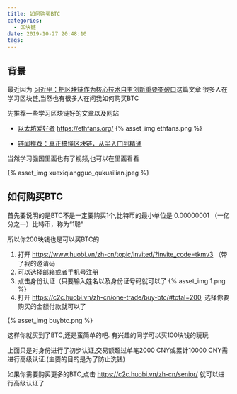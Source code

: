 ```yaml
---
title: 如何购买BTC
categories:
  - 区块链
date: 2019-10-27 20:48:10
tags:
---
```


## 背景

最近因为 [习近平：把区块链作为核心技术自主创新重要突破口](https://mp.weixin.qq.com/s/fTqleybScxxoE_aXnigk8g)这篇文章
很多人在学习区块链,当然也有很多人在问我如何购买BTC

先推荐一些学习区块链好的文章以及网站 

- [以太坊爱好者](https://ethfans.org/)  https://ethfans.org/
{% asset_img ethfans.png %}

- [链闻推荐：真正搞懂区块链，从半入门到精通](https://mp.weixin.qq.com/s/HJH8M62gORUg_9CjlVkS2A)

当然学习强国里面也有了视频,也可以在里面看看

{% asset_img xuexiqiangguo_qukuailian.jpeg  %}

## 如何购买BTC

首先要说明的是BTC不是一定要购买1个,比特币的最小单位是 0.00000001 （一亿分之一）比特币，称为“1聪” 

所以你200块钱也是可以买BTC的

1. 打开 https://www.huobi.vn/zh-cn/topic/invited/?invite_code=tkmv3 （带了我的邀请码
2. 可以选择邮箱或者手机号注册
3. 点击身份认证（只要输入姓名以及身份证号码就可以了
{% asset_img 1.png  %}
4. 打开 https://c2c.huobi.vn/zh-cn/one-trade/buy-btc/#total=200,  选择你要购买的金额付款就可以了

{% asset_img buybtc.png  %}

这样你就买到了BTC,还是蛮简单的吧. 有兴趣的同学可以买100块钱的玩玩

上面只是对身份进行了初步认证,交易额超过单笔2000 CNY或累计10000 CNY需进行高级认证.(主要的目的是为了防止洗钱)

如果你需要购买更多的BTC,点击 https://c2c.huobi.vn/zh-cn/senior/ 就可以进行高级认证了


